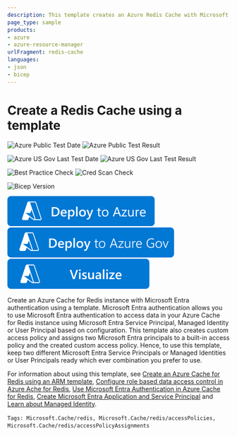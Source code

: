 ```yaml
---
description: This template creates an Azure Redis Cache with Microsoft Entra authentication.
page_type: sample
products:
- azure
- azure-resource-manager
urlFragment: redis-cache
languages:
- json
- bicep
---
```

# Create a Redis Cache using a template

![Azure Public Test Date](https://azurequickstartsservice.blob.core.windows.net/badges/quickstarts/microsoft.cache/redis-cache/PublicLastTestDate.svg)
![Azure Public Test Result](https://azurequickstartsservice.blob.core.windows.net/badges/quickstarts/microsoft.cache/redis-cache/PublicDeployment.svg)

![Azure US Gov Last Test Date](https://azurequickstartsservice.blob.core.windows.net/badges/quickstarts/microsoft.cache/redis-cache/FairfaxLastTestDate.svg)
![Azure US Gov Last Test Result](https://azurequickstartsservice.blob.core.windows.net/badges/quickstarts/microsoft.cache/redis-cache/FairfaxDeployment.svg)

![Best Practice Check](https://azurequickstartsservice.blob.core.windows.net/badges/quickstarts/microsoft.cache/redis-cache/BestPracticeResult.svg)
![Cred Scan Check](https://azurequickstartsservice.blob.core.windows.net/badges/quickstarts/microsoft.cache/redis-cache/CredScanResult.svg)

![Bicep Version](https://azurequickstartsservice.blob.core.windows.net/badges/quickstarts/microsoft.cache/redis-cache/BicepVersion.svg)

[![Deploy To Azure](https://raw.githubusercontent.com/Azure/azure-quickstart-templates/master/1-CONTRIBUTION-GUIDE/images/deploytoazure.svg?sanitize=true)](https://portal.azure.com/#create/Microsoft.Template/uri/https%3A%2F%2Fraw.githubusercontent.com%2FAzure%2Fazure-quickstart-templates%2Fmaster%2Fquickstarts%2Fmicrosoft.cache%2Fredis-cache%2Fazuredeploy.json)
[![Deploy To Azure US Gov](https://raw.githubusercontent.com/Azure/azure-quickstart-templates/master/1-CONTRIBUTION-GUIDE/images/deploytoazuregov.svg?sanitize=true)](https://portal.azure.us/#create/Microsoft.Template/uri/https%3A%2F%2Fraw.githubusercontent.com%2FAzure%2Fazure-quickstart-templates%2Fmaster%2Fquickstarts%2Fmicrosoft.cache%2Fredis-cache%2Fazuredeploy.json)
[![Visualize](https://raw.githubusercontent.com/Azure/azure-quickstart-templates/master/1-CONTRIBUTION-GUIDE/images/visualizebutton.svg?sanitize=true)](http://armviz.io/#/?load=https%3A%2F%2Fraw.githubusercontent.com%2FAzure%2Fazure-quickstart-templates%2Fmaster%2Fquickstarts%2Fmicrosoft.cache%2Fredis-cache%2Fazuredeploy.json)

Create an Azure Cache for Redis instance with Microsoft Entra authentication using a template. Microsoft Entra authentication allows you to use Microsoft Entra authentication to access data in your Azure Cache for Redis instance using Microsoft Entra Service Principal, Managed Identity or User Principal based on configuration. This template also creates custom access policy and assigns two Microsoft Entra principals to a built-in access policy and the created custom access policy. Hence, to use this template, keep two different Microsoft Entra Service Principals or Managed Identities or User Principals ready which ever combination you prefer to use.

For information about using this template, see [Create an Azure Cache for Redis using an ARM template](https://azure.microsoft.com/documentation/articles/cache-redis-cache-arm-provision/), [Configure role based data access control in Azure Ache for Redis](https://learn.microsoft.com/en-us/azure/azure-cache-for-redis/cache-configure-role-based-access-control#permissions-for-your-data-access-policy), [Use Microsoft Entra Authentication in Azure Cache for Redis](https://learn.microsoft.com/en-us/azure/azure-cache-for-redis/cache-azure-active-directory-for-authentication), [Create Microsoft Entra Application and Service Principal](https://learn.microsoft.com/en-us/azure/active-directory/develop/howto-create-service-principal-portal) and [Learn about Managed Identity](https://learn.microsoft.com/en-us/azure/active-directory/managed-identities-azure-resources/).

`Tags: Microsoft.Cache/redis, Microsoft.Cache/redis/accessPolicies, Microsoft.Cache/redis/accessPolicyAssignments`
